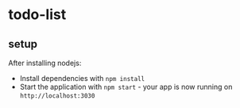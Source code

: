 # todo-list

## setup

After installing nodejs:

* Install dependencies with `npm install`
* Start the application with `npm start` - your app is now running on `http://localhost:3030`
